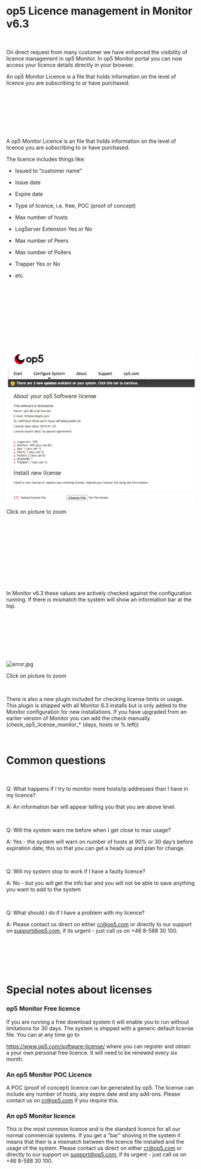 # op5 Licence management in Monitor v6.3

 

On direct request from many customer we have enhanced the visibility of licence management in op5 Monitor. In op5 Monitor portal you can now access your licence details directly in your browser.

An op5 Monitor Licence is a file that holds information on the level of licence you are subscribing to or have purchased.

 

 

 

 

A op5 Monitor Licence is an file that holds information on the level of licence you are subscribing to or have purchased.

The licence includes things like:

-   Issued to “customer name”

-   Issue date

-   Expire date

-   Type of licence, i.e. free, POC (proof of concept)

-   Max number of hosts

-   LogServer Extension Yes or No

-   Max number of Peers

-   Max number of Pollers

-   Trapper Yes or No

-   etc.

 

 

 

 

 

 

![](attachments/7799175/8028270.jpg)

Click on picture to zoom

 

 

 

 

 

 

In Monitor v6.3 these values are actively checked against the configuration running. If there is mismatch the system will show an information bar at the top.

 

 

 

 

![error.jpg](https://lh6.googleusercontent.com/Lsxdme3AG3z7FMcgzui-V-8L86AN53UUueg6N7GA-2gK8wqgc5L4-ts1UmnLvI4vL4h6BRbkadvW-MbFrjiI0Si5pEntx6ohr5HOajF5OA0zlZ47zcqR4wqIUFmIrYyiWA)

Click on picture to zoom

 

There is also a new plugin included for checking license limits or usage. This plugin is shipped with all Monitor 6.3 installs but is only added to the Monitor configuration for new installations. If you have upgraded from an earlier version of Monitor you can add the check manually. (check\_op5\_license\_monitor\_\* (days, hosts or % left))

 

# Common questions

 

Q: What happens if I try to monitor more hosts/ip addresses than I have in my licence?

A: An information bar will appear telling you that you are above level.

 

Q: Will the system warn me before when I get close to max usage?

A: Yes - the system will warn on number of hosts at 90% or 30 day’s before expiration date, this so that you can get a heads up and plan for change.

 

Q: Will my system stop to work if I have a faulty licence?

A: No - but you will get the info bar and you will not be able to save anything you want to add to the system

 

Q: What should I do if I have a problem with my licence?

A: Please contact us direct on either <cr@op5.com> or directly to our support on <support@op5.com>, if its urgent - just call us on +46 8-588 30 100.

 

 

 

# Special notes about licenses

### op5 Monitor Free licence

If you are running a free download system it will enable you to run without limitations for 30 days. The system is shipped with a generic default license file. You can at any time go to

<https://www.op5.com/software-license/> where you can register and obtain a your own personal free licence. It will need to be renewed every six month. 

### An op5 Monitor POC Licence

A POC (proof of concept) licence can be generated by op5. The license can include any number of hosts, any expire date and any add-ons. Please contact us on <cr@op5.com> if you require this.

### An op5 Monitor licence

This is the most common licence and is the standard licence for all our normal commercial systems. If you get a “bar” shoving in the system it means that their is a mismatch between the licence file installed and the usage of the system. Please contact us direct on either <cr@op5.com> or directly to our support on <support@op5.com>, if its urgent - just call us on +46 8-588 30 100.

 

 

 

 

 

 

 

 

 

 

 

 

 

